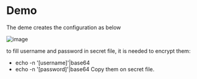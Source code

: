 # Demo
The deme creates the configuration as below

![image](https://github.com/MohammadNazeri/my-educations/assets/109389707/b86c1019-09f8-4d75-a522-fe1f1f8c23fb)

to fill username and password in secret file, it is needed to encrypt them:
* echo -n '[username]'|base64
* echo -n '[password]'|base64
Copy them on secret file. 
